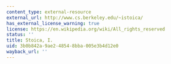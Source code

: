 ```yaml
---
content_type: external-resource
external_url: http://www.cs.berkeley.edu/~istoica/
has_external_license_warning: true
license: https://en.wikipedia.org/wiki/All_rights_reserved
status: ''
title: Stoica, I.
uid: 3b0b842a-9ae2-4854-8bba-005e3b4d12e0
wayback_url: ''
---
```

